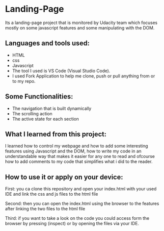 # Landing-Page
Its a landing-page project that is monitored by Udacity team which focuses mostly on some javascript features and some manipulating with the DOM.


## Languages and tools used:
- HTML
- css
- Javascript 
- The tool I used is VS Code (Visual Studio Code).
- I used Fork Application to help me clone, push or pull anything from or to my repo.


## Some Functionalities:
- The navigation that is built dynamically 
- The scrolling action
- The active state for each section


## What I learned from this project:
I learned how to control my webpage and how to add some interesting 
features using Javascript and the DOM, how to write my code in an 
understandable way that makes it easier for any one to read and ofcourse
how to add comments to my code that simplifies what i did to the reader.


## How to use it or apply on your device:

First: you ca clone this repository and open your index.html with your used IDE and link the css and js files to the html file

Second: then you can open the index.html using the browser to the features after linking the two files to the html file

Third: if you want to take a look on the code you could access form the browser by pressing (inspect)
or by opening the files via your IDE.
